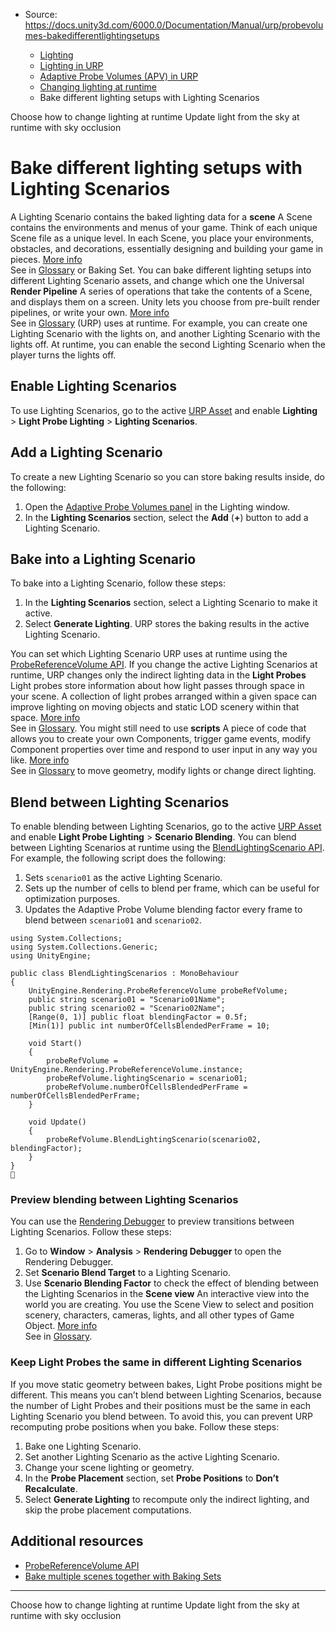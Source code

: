 * Source: https://docs.unity3d.com/6000.0/Documentation/Manual/urp/probevolumes-bakedifferentlightingsetups

  * [Lighting](https://docs.unity3d.com/6000.0/Documentation/Manual/LightingOverview.html)
  * [Lighting in URP](https://docs.unity3d.com/6000.0/Documentation/Manual/urp/lighting-landing.html)
  * [Adaptive Probe Volumes (APV) in URP](https://docs.unity3d.com/6000.0/Documentation/Manual/urp/probevolumes.html)
  * [Changing lighting at runtime](https://docs.unity3d.com/6000.0/Documentation/Manual/urp/probe-volumes-change-lighting-at-runtime.html)
  * Bake different lighting setups with Lighting Scenarios


[](https://docs.unity3d.com/6000.0/Documentation/Manual/urp/probevolumes-understand-changing-lighting-at-runtime.html)
Choose how to change lighting at runtime
[](https://docs.unity3d.com/6000.0/Documentation/Manual/urp/probevolumes-skyocclusion.html)
Update light from the sky at runtime with sky occlusion
# Bake different lighting setups with Lighting Scenarios
A Lighting Scenario contains the baked lighting data for a **scene** A Scene contains the environments and menus of your game. Think of each unique Scene file as a unique level. In each Scene, you place your environments, obstacles, and decorations, essentially designing and building your game in pieces. [More info](https://docs.unity3d.com/6000.0/Documentation/Manual/CreatingScenes.html)  
See in [Glossary](https://docs.unity3d.com/6000.0/Documentation/Manual/Glossary.html#Scene) or Baking Set. You can bake different lighting setups into different Lighting Scenario assets, and change which one the Universal **Render Pipeline** A series of operations that take the contents of a Scene, and displays them on a screen. Unity lets you choose from pre-built render pipelines, or write your own. [More info](https://docs.unity3d.com/6000.0/Documentation/Manual/render-pipelines.html)  
See in [Glossary](https://docs.unity3d.com/6000.0/Documentation/Manual/Glossary.html#Renderpipeline) (URP) uses at runtime.
For example, you can create one Lighting Scenario with the lights on, and another Lighting Scenario with the lights off. At runtime, you can enable the second Lighting Scenario when the player turns the lights off.
## Enable Lighting Scenarios
To use Lighting Scenarios, go to the active [URP Asset](https://docs.unity3d.com/6000.0/Documentation/Manual/urp/universalrp-asset.html) and enable **Lighting** > **Light Probe Lighting** > **Lighting Scenarios**.
## Add a Lighting Scenario
To create a new Lighting Scenario so you can store baking results inside, do the following:
  1. Open the [Adaptive Probe Volumes panel](https://docs.unity3d.com/6000.0/Documentation/Manual/urp/probevolumes-lighting-panel-reference.html) in the Lighting window.
  2. In the **Lighting Scenarios** section, select the **Add** (**+**) button to add a Lighting Scenario.


## Bake into a Lighting Scenario
To bake into a Lighting Scenario, follow these steps:
  1. In the **Lighting Scenarios** section, select a Lighting Scenario to make it active.
  2. Select **Generate Lighting**. URP stores the baking results in the active Lighting Scenario.


You can set which Lighting Scenario URP uses at runtime using the [ProbeReferenceVolume API](https://docs.unity3d.com/Packages/com.unity.render-pipelines.core@17.0/api/UnityEngine.Rendering.ProbeReferenceVolume.html).
If you change the active Lighting Scenarios at runtime, URP changes only the indirect lighting data in the **Light Probes** Light probes store information about how light passes through space in your scene. A collection of light probes arranged within a given space can improve lighting on moving objects and static LOD scenery within that space. [More info](https://docs.unity3d.com/6000.0/Documentation/Manual/LightProbes.html)  
See in [Glossary](https://docs.unity3d.com/6000.0/Documentation/Manual/Glossary.html#LightProbe). You might still need to use **scripts** A piece of code that allows you to create your own Components, trigger game events, modify Component properties over time and respond to user input in any way you like. [More info](https://docs.unity3d.com/6000.0/Documentation/Manual/creating-scripts.html)  
See in [Glossary](https://docs.unity3d.com/6000.0/Documentation/Manual/Glossary.html#Scripts) to move geometry, modify lights or change direct lighting.
## Blend between Lighting Scenarios
To enable blending between Lighting Scenarios, go to the active [URP Asset](https://docs.unity3d.com/6000.0/Documentation/Manual/urp/universalrp-asset.html) and enable **Light Probe Lighting** > **Scenario Blending**.
You can blend between Lighting Scenarios at runtime using the [BlendLightingScenario API](https://docs.unity3d.com/Packages/com.unity.render-pipelines.core@17.0/api/UnityEngine.Rendering.ProbeReferenceVolume.html#UnityEngine_Rendering_ProbeReferenceVolume_BlendLightingScenario_System_String_System_Single_).
For example, the following script does the following:
  1. Sets `scenario01` as the active Lighting Scenario.
  2. Sets up the number of cells to blend per frame, which can be useful for optimization purposes.
  3. Updates the Adaptive Probe Volume blending factor every frame to blend between `scenario01` and `scenario02`.

```
using System.Collections;
using System.Collections.Generic;
using UnityEngine;

public class BlendLightingScenarios : MonoBehaviour
{
    UnityEngine.Rendering.ProbeReferenceVolume probeRefVolume;
    public string scenario01 = "Scenario01Name";
    public string scenario02 = "Scenario02Name";
    [Range(0, 1)] public float blendingFactor = 0.5f;
    [Min(1)] public int numberOfCellsBlendedPerFrame = 10;

    void Start()
    {
        probeRefVolume = UnityEngine.Rendering.ProbeReferenceVolume.instance;
        probeRefVolume.lightingScenario = scenario01;
        probeRefVolume.numberOfCellsBlendedPerFrame = numberOfCellsBlendedPerFrame;
    }

    void Update()
    {
        probeRefVolume.BlendLightingScenario(scenario02, blendingFactor);
    }
}

```

### Preview blending between Lighting Scenarios
You can use the [Rendering Debugger](https://docs.unity3d.com/6000.0/Documentation/Manual/urp/features/rendering-debugger-reference.html#probe-volume-panel) to preview transitions between Lighting Scenarios. Follow these steps:
  1. Go to **Window** > **Analysis** > **Rendering Debugger** to open the Rendering Debugger.
  2. Set **Scenario Blend Target** to a Lighting Scenario.
  3. Use **Scenario Blending Factor** to check the effect of blending between the Lighting Scenarios in the **Scene view** An interactive view into the world you are creating. You use the Scene View to select and position scenery, characters, cameras, lights, and all other types of Game Object. [More info](https://docs.unity3d.com/6000.0/Documentation/Manual/UsingTheSceneView.html)  
See in [Glossary](https://docs.unity3d.com/6000.0/Documentation/Manual/Glossary.html#SceneView).


### Keep Light Probes the same in different Lighting Scenarios
If you move static geometry between bakes, Light Probe positions might be different. This means you can’t blend between Lighting Scenarios, because the number of Light Probes and their positions must be the same in each Lighting Scenario you blend between.
To avoid this, you can prevent URP recomputing probe positions when you bake. Follow these steps:
  1. Bake one Lighting Scenario.
  2. Set another Lighting Scenario as the active Lighting Scenario.
  3. Change your scene lighting or geometry.
  4. In the **Probe Placement** section, set **Probe Positions** to **Don’t Recalculate**.
  5. Select **Generate Lighting** to recompute only the indirect lighting, and skip the probe placement computations.


## Additional resources
  * [ProbeReferenceVolume API](https://docs.unity3d.com/Packages/com.unity.render-pipelines.core@17.0/api/UnityEngine.Rendering.ProbeReferenceVolume.html)
  * [Bake multiple scenes together with Baking Sets](https://docs.unity3d.com/6000.0/Documentation/Manual/urp/probevolumes-usebakingsets.html)


* * *
[](https://docs.unity3d.com/6000.0/Documentation/Manual/urp/probevolumes-understand-changing-lighting-at-runtime.html)
Choose how to change lighting at runtime
[](https://docs.unity3d.com/6000.0/Documentation/Manual/urp/probevolumes-skyocclusion.html)
Update light from the sky at runtime with sky occlusion
